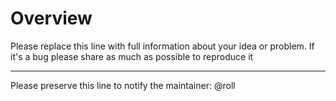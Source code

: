 # Overview

Please replace this line with full information about your idea or problem. If it's a bug please share as much as possible to reproduce it

---

Please preserve this line to notify the maintainer: @roll
